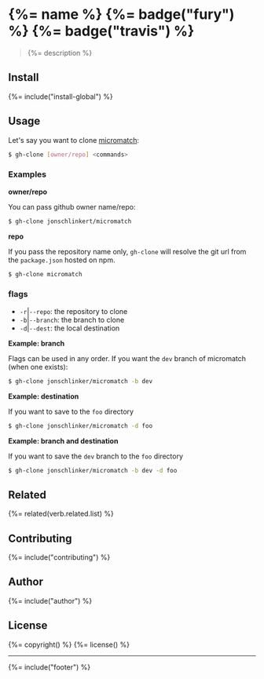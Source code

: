 # {%= name %} {%= badge("fury") %} {%= badge("travis") %}

> {%= description %}

## Install

{%= include("install-global") %}

## Usage

Let's say you want to clone [micromatch](https://github.com/jonschlinker/micromatch):

```sh
$ gh-clone [owner/repo] <commands>
```

### Examples

**owner/repo**

You can pass github owner name/repo:

```sh
$ gh-clone jonschlinkert/micromatch
```

**repo**

If you pass the repository name only, `gh-clone` will resolve the git url from the `package.json` hosted on npm.

```sh
$ gh-clone micromatch
```

### flags

* `-r`|`--repo`: the repository to clone
* `-b`|`--branch`: the branch to clone
* `-d`|`--dest`: the local destination


**Example: branch**

Flags can be used in any order. If you want the `dev` branch of micromatch (when one exists):

```sh
$ gh-clone jonschlinker/micromatch -b dev
```

**Example: destination**

If you want to save to the `foo` directory

```sh
$ gh-clone jonschlinker/micromatch -d foo
```

**Example: branch and destination**

If you want to save the `dev` branch to the `foo` directory

```sh
$ gh-clone jonschlinker/micromatch -b dev -d foo
```

## Related
{%= related(verb.related.list) %}

## Contributing
{%= include("contributing") %}

## Author
{%= include("author") %}

## License
{%= copyright() %}
{%= license() %}

***

{%= include("footer") %}
